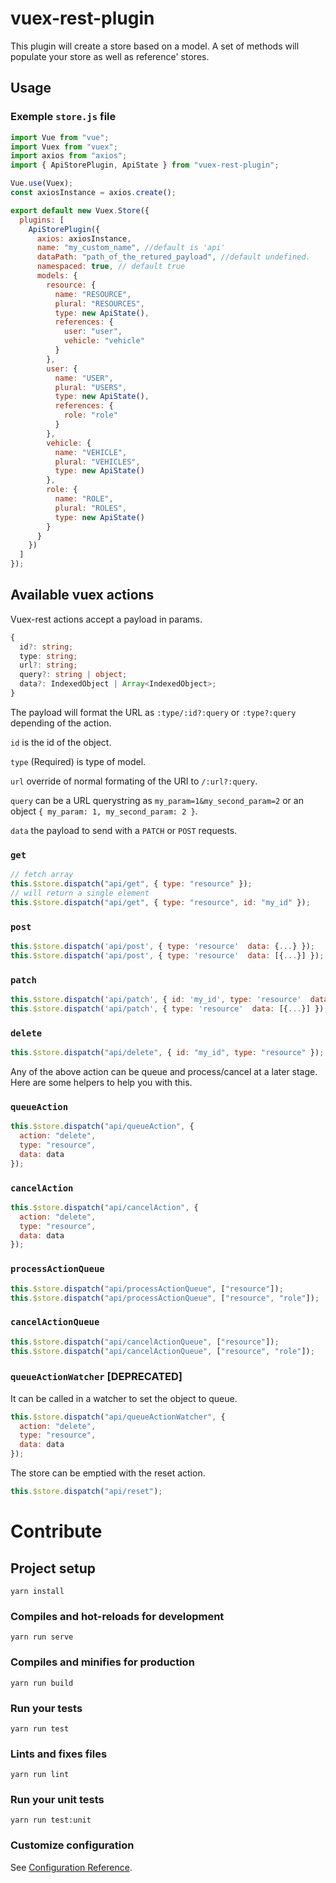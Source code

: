 # vuex-rest-plugin

This plugin will create a store based on a model. A set of methods will populate your store as well as reference' stores.

## Usage

### Exemple `store.js` file

```js
import Vue from "vue";
import Vuex from "vuex";
import axios from "axios";
import { ApiStorePlugin, ApiState } from "vuex-rest-plugin";

Vue.use(Vuex);
const axiosInstance = axios.create();

export default new Vuex.Store({
  plugins: [
    ApiStorePlugin({
      axios: axiosInstance,
      name: "my_custom_name", //default is 'api'
      dataPath: "path_of_the_retured_payload", //default undefined.
      namespaced: true, // default true
      models: {
        resource: {
          name: "RESOURCE",
          plural: "RESOURCES",
          type: new ApiState(),
          references: {
            user: "user",
            vehicle: "vehicle"
          }
        },
        user: {
          name: "USER",
          plural: "USERS",
          type: new ApiState(),
          references: {
            role: "role"
          }
        },
        vehicle: {
          name: "VEHICLE",
          plural: "VEHICLES",
          type: new ApiState()
        },
        role: {
          name: "ROLE",
          plural: "ROLES",
          type: new ApiState()
        }
      }
    })
  ]
});
```

## Available vuex actions

Vuex-rest actions accept a payload in params.

```ts
{
  id?: string;
  type: string;
  url?: string;
  query?: string | object;
  data?: IndexedObject | Array<IndexedObject>;
}
```

The payload will format the URL as `:type/:id?:query` or `:type?:query` depending of the action.

`id` is the id of the object.

`type` (Required) is type of model.

`url` override of normal formating of the URI to `/:url?:query`.

`query` can be a URL querystring as `my_param=1&my_second_param=2` or an object `{ my_param: 1, my_second_param: 2 }`.

`data` the payload to send with a `PATCH` or `POST` requests.

### `get`

```js
// fetch array
this.$store.dispatch("api/get", { type: "resource" });
// will return a single element
this.$store.dispatch("api/get", { type: "resource", id: "my_id" });
```

### `post`

```js
this.$store.dispatch('api/post', { type: 'resource'  data: {...} });
this.$store.dispatch('api/post', { type: 'resource'  data: [{...}] });
```

### `patch`

```js
this.$store.dispatch('api/patch', { id: 'my_id', type: 'resource'  data: {...} });
this.$store.dispatch('api/patch', { type: 'resource'  data: [{...}] });
```

### `delete`

```js
this.$store.dispatch("api/delete", { id: "my_id", type: "resource" });
```

Any of the above action can be queue and process/cancel at a later stage. Here are some helpers to help you with this.

### `queueAction`

```js
this.$store.dispatch("api/queueAction", {
  action: "delete",
  type: "resource",
  data: data
});
```

### `cancelAction`

```js
this.$store.dispatch("api/cancelAction", {
  action: "delete",
  type: "resource",
  data: data
});
```

### `processActionQueue`

```js
this.$store.dispatch("api/processActionQueue", ["resource"]);
this.$store.dispatch("api/processActionQueue", ["resource", "role"]);
```

### `cancelActionQueue`

```js
this.$store.dispatch("api/cancelActionQueue", ["resource"]);
this.$store.dispatch("api/cancelActionQueue", ["resource", "role"]);
```

### `queueActionWatcher` [DEPRECATED]

It can be called in a watcher to set the object to queue.

```js
this.$store.dispatch("api/queueActionWatcher", {
  action: "delete",
  type: "resource",
  data: data
});
```

The store can be emptied with the reset action.

```js
this.$store.dispatch("api/reset");
```

# Contribute

## Project setup

```
yarn install
```

### Compiles and hot-reloads for development

```
yarn run serve
```

### Compiles and minifies for production

```
yarn run build
```

### Run your tests

```
yarn run test
```

### Lints and fixes files

```
yarn run lint
```

### Run your unit tests

```
yarn run test:unit
```

### Customize configuration

See [Configuration Reference](https://cli.vuejs.org/config/).
